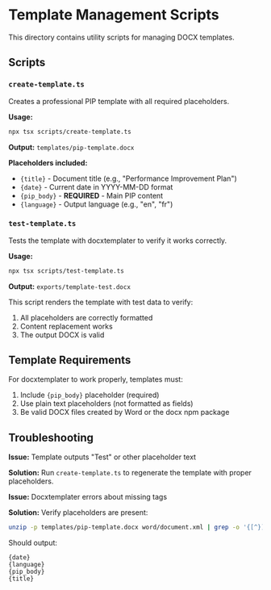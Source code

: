 # Template Management Scripts

This directory contains utility scripts for managing DOCX templates.

## Scripts

### `create-template.ts`
Creates a professional PIP template with all required placeholders.

**Usage:**
```bash
npx tsx scripts/create-template.ts
```

**Output:** `templates/pip-template.docx`

**Placeholders included:**
- `{title}` - Document title (e.g., "Performance Improvement Plan")
- `{date}` - Current date in YYYY-MM-DD format
- `{pip_body}` - **REQUIRED** - Main PIP content
- `{language}` - Output language (e.g., "en", "fr")

### `test-template.ts`
Tests the template with docxtemplater to verify it works correctly.

**Usage:**
```bash
npx tsx scripts/test-template.ts
```

**Output:** `exports/template-test.docx`

This script renders the template with test data to verify:
1. All placeholders are correctly formatted
2. Content replacement works
3. The output DOCX is valid

## Template Requirements

For docxtemplater to work properly, templates must:

1. Include `{pip_body}` placeholder (required)
2. Use plain text placeholders (not formatted as fields)
3. Be valid DOCX files created by Word or the docx npm package

## Troubleshooting

**Issue:** Template outputs "Test" or other placeholder text

**Solution:** Run `create-template.ts` to regenerate the template with proper placeholders.

**Issue:** Docxtemplater errors about missing tags

**Solution:** Verify placeholders are present:
```bash
unzip -p templates/pip-template.docx word/document.xml | grep -o '{[^}]*}'
```

Should output:
```
{date}
{language}
{pip_body}
{title}
```
